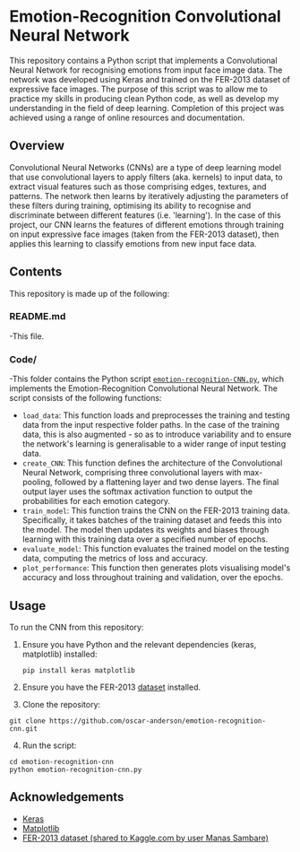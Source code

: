 # Emotion-Recognition Convolutional Neural Network

This repository contains a Python script that implements a Convolutional Neural Network for recognising emotions from input face image data. The network was developed using Keras and trained on the FER-2013 dataset of expressive face images. The purpose of this script was to allow me to practice my skills in producing clean Python code, as well as develop my understanding in the field of deep learning. Completion of this project was achieved using a range of online resources and documentation.

## Overview

Convolutional Neural Networks (CNNs) are a type of deep learning model that use convolutional layers to apply filters (aka. kernels) to input data, to extract visual features such as those comprising edges, textures, and patterns. The network then learns by iteratively adjusting the parameters of these filters during training, optimising its ability to recognise and discriminate between different features (i.e. 'learning'). In the case of this project, our CNN learns the features of different emotions through training on input expressive face images (taken from the FER-2013 dataset), then applies this learning to classify emotions from new input face data.

## Contents

This repository is made up of the following:

### README.md
-This file.

### Code/
-This folder contains the Python script [`emotion-recognition-CNN.py`](https://github.com/oscar-anderson/Emotion-Recognition-CNN/blob/main/code/emotion_recognition_cnn.py), which implements the Emotion-Recognition Convolutional Neural Network. The script consists of the following functions:
- `load_data`: This function loads and preprocesses the training and testing data from the input respective folder paths. In the case of the training data, this is also augmented - so as to introduce variability and to ensure the network's learning is generalisable to a wider range of input testing data.
- `create_CNN`: This function defines the architecture of the Convolutional Neural Network, comprising three convolutional layers with max-pooling, followed by a flattening layer and two dense layers. The final output layer uses the softmax activation function to output the probabilities for each emotion category.
- `train_model`: This function trains the CNN on the FER-2013 training data. Specifically, it takes batches of the training dataset and feeds this into the model. The model then updates its weights and biases through learning with this training data over a specified number of epochs.
- `evaluate_model`: This function evaluates the trained model on the testing data, computing the metrics of loss and accuracy.
- `plot_performance`: This function then generates plots visualising model's accuracy and loss throughout training and validation, over the epochs.

## Usage

To run the CNN from this repository:

1. Ensure you have Python and the relevant dependencies (keras, matplotlib) installed:

   ```
   pip install keras matplotlib
   ```
   
2. Ensure you have the FER-2013 [dataset](https://www.kaggle.com/datasets/msambare/fer2013/data) installed.


3. Clone the repository:

  ```
  git clone https://github.com/oscar-anderson/emotion-recognition-cnn.git
  ```

4. Run the script:

  ```
  cd emotion-recognition-cnn
  python emotion-recognition-cnn.py
  ```

## Acknowledgements
- [Keras](https://keras.io/)
- [Matplotlib](https://matplotlib.org/)
- [FER-2013 dataset (shared to Kaggle.com by user Manas Sambare)](https://www.kaggle.com/datasets/msambare/fer2013/data)
